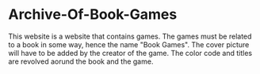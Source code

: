 # Archive-Of-Book-Games

This website is a website that contains games. The games must be related to a book in some way, hence the name "Book Games". The cover picture will have to be added by the creator of the game. The color code and titles are revolved aorund the book and the game.
